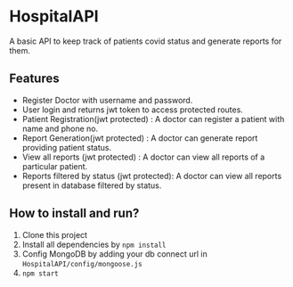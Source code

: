 # HospitalAPI

A basic API to keep track of patients covid status and generate reports for them. 

## Features

* Register Doctor with username and password.
* User login and returns jwt token to access protected routes.
* Patient Registration(jwt protected) : A doctor can register a patient with name and phone no.
* Report Generation(jwt protected) : A doctor can generate report providing patient status.
* View all reports (jwt protected) : A doctor can view all reports of a particular patient.
* Reports filtered by status (jwt protected): A doctor can view all reports present in database filtered by status.

## How to install and run?

1. Clone this project
2. Install all dependencies by `npm install`
3. Config MongoDB by adding your db connect url in `HospitalAPI/config/mongoose.js`
4. `npm start`
